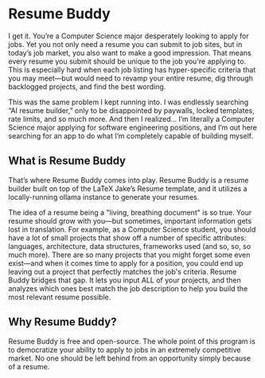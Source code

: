 # Resume Buddy

I get it. You’re a Computer Science major desperately looking to apply for jobs. Yet you not only need a resume you can submit to job sites, but in today’s job market, you also want to make a good impression. That means every resume you submit should be unique to the job you're applying to. This is especially hard when each job listing has hyper-specific criteria that you may meet—but would need to revamp your entire resume, dig through backlogged projects, and find the best wording.

This was the same problem I kept running into. I was endlessly searching “AI resume builder,” only to be disappointed by paywalls, locked templates, rate limits, and so much more. And then I realized... I’m literally a Computer Science major applying for software engineering positions, and I’m out here searching for an app to do what I’m completely capable of building myself.

## What is Resume Buddy
That’s where Resume Buddy comes into play. Resume Buddy is a resume builder built on top of the LaTeX Jake’s Resume template, and it utilizes a locally-running ollama instance to generate your resumes.

The idea of a resume being a "living, breathing document" is so true. Your resume should grow with you—but sometimes, important information gets lost in translation. For example, as a Computer Science student, you should have a lot of small projects that show off a number of specific attributes: languages, architecture, data structures, frameworks used (and so, so, so much more). There are so many projects that you might forget some even exist—and when it comes time to apply for a position, you could end up leaving out a project that perfectly matches the job's criteria. Resume Buddy bridges that gap. It lets you input ALL of your projects, and then analyzes which ones best match the job description to help you build the most relevant resume possible.

## Why Resume Buddy?
Resume Buddy is free and open-source. The whole point of this program is to democratize your ability to apply to jobs in an extremely competitive market. No one should be left behind from an opportunity simply because of a resume.